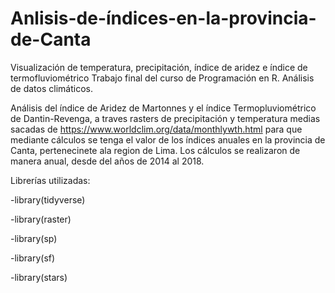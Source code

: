 # Anlisis-de-índices-en-la-provincia-de-Canta

Visualización de temperatura, precipitación, índice de aridez e índice de termofluviométrico
Trabajo final del curso de Programación en R. Análisis de datos climáticos.

Análisis del índice de Aridez de Martonnes y el índice Termopluviométrico de Dantin-Revenga, a traves rasters de precipitación y temperatura medias sacadas de https://www.worldclim.org/data/monthlywth.html para que mediante cálculos se tenga el valor de los índices anuales en la provincia de Canta, pertenecinete ala region de Lima.
Los cálculos se realizaron de manera anual, desde del años de 2014 al 2018.

Librerías utilizadas:

-library(tidyverse)

-library(raster)

-library(sp)

-library(sf)

-library(stars)

